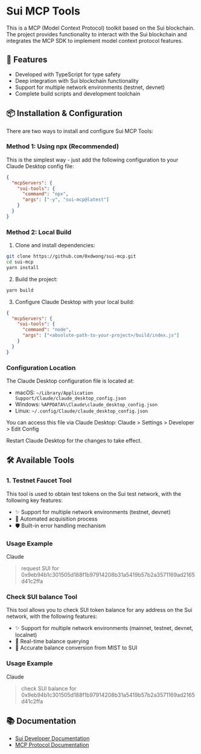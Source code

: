 # Sui MCP Tools

This is a MCP (Model Context Protocol) toolkit based on the Sui blockchain. The project provides functionality to interact with the Sui blockchain and integrates the MCP SDK to implement model context protocol features.

## 🚀 Features

- Developed with TypeScript for type safety
- Deep integration with Sui blockchain functionality
- Support for multiple network environments (testnet, devnet)
- Complete build scripts and development toolchain

## 📦 Installation & Configuration

There are two ways to install and configure Sui MCP Tools:

### Method 1: Using npx (Recommended)

This is the simplest way - just add the following configuration to your Claude Desktop config file:

```json
{
  "mcpServers": {
    "sui-tools": {
      "command": "npx",
      "args": ["-y", "sui-mcp@latest"]
    }
  }
}
```

### Method 2: Local Build

1. Clone and install dependencies:
```bash
git clone https://github.com/0xdwong/sui-mcp.git
cd sui-mcp
yarn install
```

2. Build the project:
```bash
yarn build
```

3. Configure Claude Desktop with your local build:
```json
{
  "mcpServers": {
    "sui-tools": {
      "command": "node",
      "args": ["<absolute-path-to-your-project>/build/index.js"]
    }
  }
}
```

### Configuration Location

The Claude Desktop configuration file is located at:
- macOS: `~/Library/Application Support/Claude/claude_desktop_config.json`
- Windows: `%APPDATA%\Claude\claude_desktop_config.json`
- Linux: `~/.config/Claude/claude_desktop_config.json`

You can access this file via Claude Desktop: Claude > Settings > Developer > Edit Config

Restart Claude Desktop for the changes to take effect.

## 🛠 Available Tools

### 1. Testnet Faucet Tool

This tool is used to obtain test tokens on the Sui test network, with the following key features:

- ✨ Support for multiple network environments (testnet, devnet)
- 🔄 Automated acquisition process
- 🛡 Built-in error handling mechanism

### Usage Example

Claude

> request SUI for 0x9eb94b1c301505d188f1b97914208b31a5419b57b2a3571169ad2165d41c2ffa

### Check SUI balance Tool

This tool allows you to check SUI token balance for any address on the Sui network, with the following features:

- ✨ Support for multiple network environments (mainnet, testnet, devnet, localnet)
- 🔄 Real-time balance querying
- 🔢 Accurate balance conversion from MIST to SUI

### Usage Example

Claude

> check SUI balance for 0x9eb94b1c301505d188f1b97914208b31a5419b57b2a3571169ad2165d41c2ffa

## 📚 Documentation

- [Sui Developer Documentation](https://docs.sui.io/)
- [MCP Protocol Documentation](https://modelcontextprotocol.io/)
